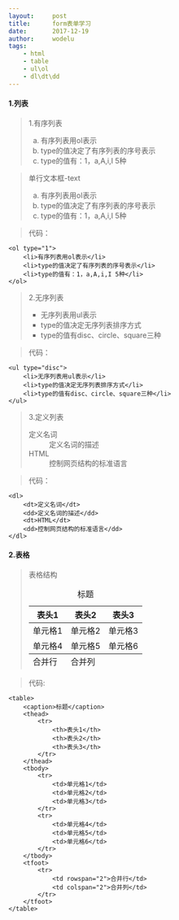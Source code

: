```yaml
---
layout:		post
title:		form表单学习
date:		2017-12-19
author:		wodelu
tags:
    - html 
    - table
    - ul\ol
    - dl\dt\dd
---
```



#### 1.列表

> 1.有序列表
	<ol type="a">
		<li>有序列表用ol表示</li>
		<li>type的值决定了有序列表的序号表示</li>
		<li>type的值有：1，a,A,i,I 5种</li>
	</ol>

> 单行文本框-text
	<ol type="a">
		<li>有序列表用ol表示</li>
		<li>type的值决定了有序列表的序号表示</li>
		<li>type的值有：1，a,A,i,I 5种</li>
	</ol>

> 代码：

	<ol type="1">
		<li>有序列表用ol表示</li>
		<li>type的值决定了有序列表的序号表示</li>
		<li>type的值有：1，a,A,i,I 5种</li>
	</ol>

> 2.无序列表
	<ul type="square">
		<li>无序列表用ul表示</li>
		<li>type的值决定无序列表排序方式</li>
		<li>type的值有disc、circle、square三种</li>
	</ul>

> 代码：

	<ul type="disc">
		<li>无序列表用ul表示</li>
		<li>type的值决定无序列表排序方式</li>
		<li>type的值有disc、circle、square三种</li>
	</ul>

> 3.定义列表
	<dl>
		<dt>定义名词</dt>
		<dd>定义名词的描述</dd>
		<dt>HTML</dt>
		<dd>控制网页结构的标准语言</dd>
	</dl>

> 代码：

	<dl>
		<dt>定义名词</dt>
		<dd>定义名词的描述</dd>
		<dt>HTML</dt>
		<dd>控制网页结构的标准语言</dd>
	</dl>

#### 2.表格


> 表格结构
	<table>
		<caption>标题</caption>
		<thead>
			<tr>
				<th>表头1</th>
				<th>表头2</th>
				<th>表头3</th>
			</tr>
		</thead>
		<tbody>
			<tr>
				<td>单元格1</td>
				<td>单元格2</td>
				<td>单元格3</td>
			</tr>
			<tr>
				<td>单元格4</td>
				<td>单元格5</td>
				<td>单元格6</td>
			</tr>
		</tbody>
		<tfoot>
			<tr>
				<td rowspan="2">合并行</td>
				<td colspan="2">合并列</td>
			</tr>
		</tfoot>
	</table>

> 代码:

	<table>
		<caption>标题</caption>
		<thead>
			<tr>
				<th>表头1</th>
				<th>表头2</th>
				<th>表头3</th>
			</tr>
		</thead>
		<tbody>
			<tr>
				<td>单元格1</td>
				<td>单元格2</td>
				<td>单元格3</td>
			</tr>
			<tr>
				<td>单元格4</td>
				<td>单元格5</td>
				<td>单元格6</td>
			</tr>
		</tbody>
		<tfoot>
			<tr>
				<td rowspan="2">合并行</td>
				<td colspan="2">合并列</td>
			</tr>
		</tfoot>
	</table>
